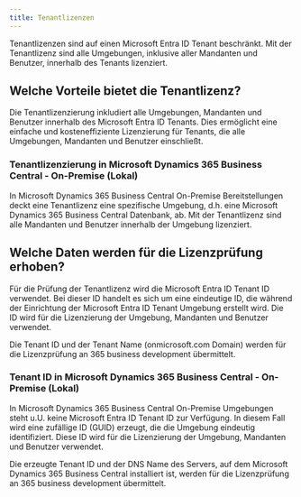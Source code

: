```yaml
---
title: Tenantlizenzen
---
```


Tenantlizenzen sind auf einen Microsoft Entra ID Tenant beschränkt. Mit der Tenantlizenz sind alle Umgebungen, inklusive aller Mandanten und Benutzer, innerhalb des Tenants lizenziert.

## Welche Vorteile bietet die Tenantlizenz?

Die Tenantlizenzierung inkludiert alle Umgebungen, Mandanten und Benutzer innerhalb des Microsoft Entra ID Tenants. Dies ermöglicht eine einfache und kosteneffiziente Lizenzierung für Tenants, die alle Umgebungen, Mandanten und Benutzer einschließt.

### Tenantlizenzierung in Microsoft Dynamics 365 Business Central - On-Premise (Lokal)

In Microsoft Dynamics 365 Business Central On-Premise Bereitstellungen deckt eine Tenantlizenz eine spezifische Umgebung, d.h. eine Microsoft Dynamics 365 Business Central Datenbank, ab. Mit der Tenantlizenz sind alle Mandanten und Benutzer innerhalb der Umgebung lizenziert.

## Welche Daten werden für die Lizenzprüfung erhoben?

Für die Prüfung der Tenantlizenz wird die Microsoft Entra ID Tenant ID verwendet. Bei dieser ID handelt es sich um eine eindeutige ID, die während der Einrichtung der Microsoft Entra ID Tenant Umgebung erstellt wird. Die ID wird für die Lizenzierung der Umgebung, Mandanten und Benutzer verwendet.

Die Tenant ID und der Tenant Name (onmicrosoft.com Domain) werden für die Lizenzprüfung an 365 business development übermittelt.

### Tenant ID in Microsoft Dynamics 365 Business Central - On-Premise (Lokal)

In Microsoft Dynamics 365 Business Central On-Premise Umgebungen steht u.U. keine Microsoft Entra ID Tenant ID zur Verfügung. In diesem Fall wird eine zufällige ID (GUID) erzeugt, die die Umgebung eindeutig identifiziert. Diese ID wird für die Lizenzierung der Umgebung, Mandanten und Benutzer verwendet.

Die erzeugte Tenant ID und der DNS Name des Servers, auf dem Microsoft Dynamics 365 Business Central installiert ist, werden für die Lizenzprüfung an 365 business development übermittelt.